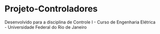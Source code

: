 # Projeto-Controladores
Desenvolvido para a disciplina de Controle I - Curso de Engenharia Elétrica - Universidade Federal do Rio de Janeiro
